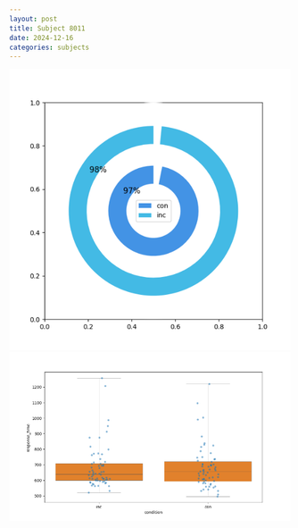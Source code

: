 ```yaml
---
layout: post
title: Subject 8011
date: 2024-12-16
categories: subjects
---
```


![](data/8011/run-5/8011_accuracy_by_condition.png)
![](data/8011/run-5/8011_rt.png)
